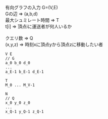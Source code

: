 有向グラフの入力 G=(V,E)  
Gの辺 => (a,b,d)  
最大シュミレート時間 => T  
t[i] => 頂点iに運送者が何人いるか<br>  
クエリ数 => Q  
(x,y,z) => 時刻xに頂点yから頂点zに移動したい者  
```text
V E
// G
a_0 b_0 d_0
...
a_E-1 b_E-1 d_E-1

T
M_0 ... M_V-1

N
// Q
x_0 y_0 z_0
...
x_Q-1 y_Q-1 z_Q-1
```

